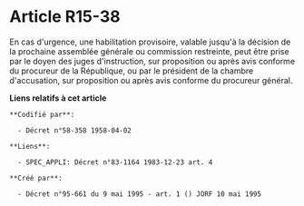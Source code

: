 # Article R15-38

En cas d'urgence, une habilitation provisoire, valable jusqu'à la décision de la prochaine assemblée générale ou commission
restreinte, peut être prise par le doyen des juges d'instruction, sur proposition ou après avis conforme du procureur de la
République, ou par le président de la chambre d'accusation, sur proposition ou après avis conforme du procureur général.

**Liens relatifs à cet article**

	**Codifié par**:

	  - Décret n°58-358 1958-04-02

	**Liens**:

	  - SPEC_APPLI: Décret n°83-1164 1983-12-23 art. 4

	**Créé par**:

	  - Décret n°95-661 du 9 mai 1995 - art. 1 () JORF 10 mai 1995
